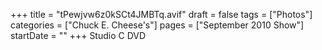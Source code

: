 +++
title = "tPewjvw6z0kSCt4JMBTq.avif"
draft = false
tags = ["Photos"]
categories = ["Chuck E. Cheese's"]
pages = ["September 2010 Show"]
startDate = ""
+++
Studio C DVD

